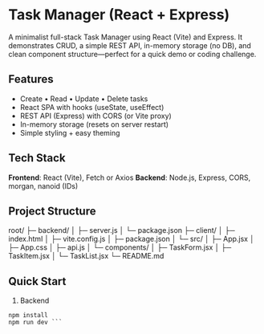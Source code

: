 # Task Manager (React + Express)

A minimalist full-stack Task Manager using React (Vite) and Express. It demonstrates CRUD, a simple REST API, in-memory storage (no DB), and clean component structure—perfect for a quick demo or coding challenge.

## Features
- Create • Read • Update • Delete tasks
- React SPA with hooks (useState, useEffect)
- REST API (Express) with CORS (or Vite proxy)
- In-memory storage (resets on server restart)
- Simple styling + easy theming

## Tech Stack
**Frontend**: React (Vite), Fetch or Axios
**Backend**: Node.js, Express, CORS, morgan, nanoid (IDs)

## Project Structure
root/
├─ backend/
│  ├─ server.js
│  └─ package.json
├─ client/
│  ├─ index.html
│  ├─ vite.config.js
│  ├─ package.json
│  └─ src/
│     ├─ App.jsx
│     ├─ App.css
│     ├─ api.js
│     └─ components/
│        ├─ TaskForm.jsx
│        ├─ TaskItem.jsx
│        └─ TaskList.jsx
└─ README.md

## Quick Start 
1. Backend 
```cd backend
npm install
npm run dev ```